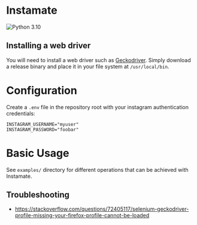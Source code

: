 # Instamate

![Python 3.10](https://img.shields.io/badge/python-3.10-blue.svg)

## Installing a web driver

You will need to install a web driver such as [Geckodriver](https://github.com/mozilla/geckodriver/releases). Simply download a release binary and place it in your file system at `/usr/local/bin`.

# Configuration

Create a `.env` file in the repository root with your instagram authentication credentials:

```
INSTAGRAM_USERNAME="myuser"
INSTAGRAM_PASSWORD="foobar"
```

# Basic Usage

See `examples/` directory for different operations that can be achieved with Instamate.

## Troubleshooting

- https://stackoverflow.com/questions/72405117/selenium-geckodriver-profile-missing-your-firefox-profile-cannot-be-loaded

